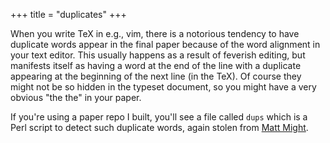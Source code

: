 +++
title = "duplicates"
+++

When you write TeX in e.g., vim, there is a notorious tendency
to have duplicate words appear in the final paper because of the word alignment in your
text editor. This usually happens as a result of feverish editing, but manifests itself
as having a word at the end of the line with a duplicate appearing at the beginning
of the next line (in the TeX). Of course they might not be so hidden in the
typeset document, so you might have a very obvious "the the" in your paper. 

If you're using a paper repo I built, you'll see a file called `dups` which
is a Perl script to detect such duplicate words, again stolen from [Matt Might][mm].

[mm]: http://matt.might.net/
